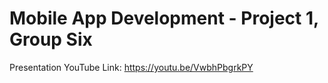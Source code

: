 # Mobile App Development - Project 1, Group Six
Presentation YouTube Link: https://youtu.be/VwbhPbgrkPY
